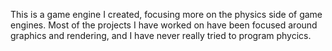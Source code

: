 This is a game engine I created, focusing more on the physics side of game engines. Most of the projects I have worked on have been focused around graphics and rendering, and I have never really tried to program phycics.

